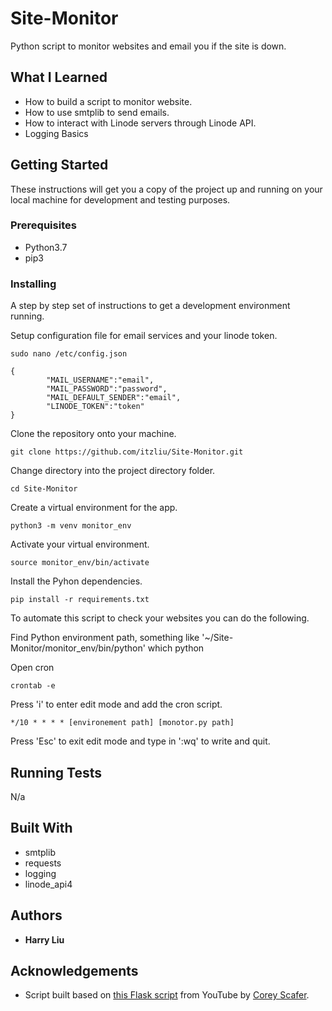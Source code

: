 # Site-Monitor
Python script to monitor websites and email you if the site is down.

## What I Learned
* How to build a script to monitor website.
* How to use smtplib to send emails.
* How to interact with Linode servers through Linode API.
* Logging Basics

## Getting Started
These instructions will get you a copy of the project up and running on your local machine for development and testing purposes.

### Prerequisites
* Python3.7
* pip3

### Installing
A step by step set of instructions to get a development environment running.

Setup configuration file for email services and your linode token.
```
sudo nano /etc/config.json
```
```
{
        "MAIL_USERNAME":"email",
        "MAIL_PASSWORD":"password",
        "MAIL_DEFAULT_SENDER":"email",
        "LINODE_TOKEN":"token"
}
```
Clone the repository onto your machine.
```
git clone https://github.com/itzliu/Site-Monitor.git
```
Change directory into the project directory folder.
```
cd Site-Monitor
```
Create a virtual environment for the app.
```
python3 -m venv monitor_env
```
Activate your virtual environment.
```
source monitor_env/bin/activate
```
Install the Pyhon dependencies.
```
pip install -r requirements.txt
```

To automate this script to check your websites you can do the following.

Find Python environment path, something like '~/Site-Monitor/monitor_env/bin/python'
which python

Open cron
```
crontab -e
```
Press 'i' to enter edit mode and add the cron script.
```
*/10 * * * * [environement path] [monotor.py path]
```
Press 'Esc' to exit edit mode and type in ':wq' to write and quit.

## Running Tests
N/a

## Built With
* smtplib
* requests
* logging
* linode_api4

## Authors
* **Harry Liu**

## Acknowledgements
* Script built based on [this Flask script](https://github.com/CoreyMSchafer/code_snippets/blob/master/Python/Site-Monitor/monitor.py) from YouTube by [Corey Scafer](https://www.youtube.com/channel/UCCezIgC97PvUuR4_gbFUs5g).
